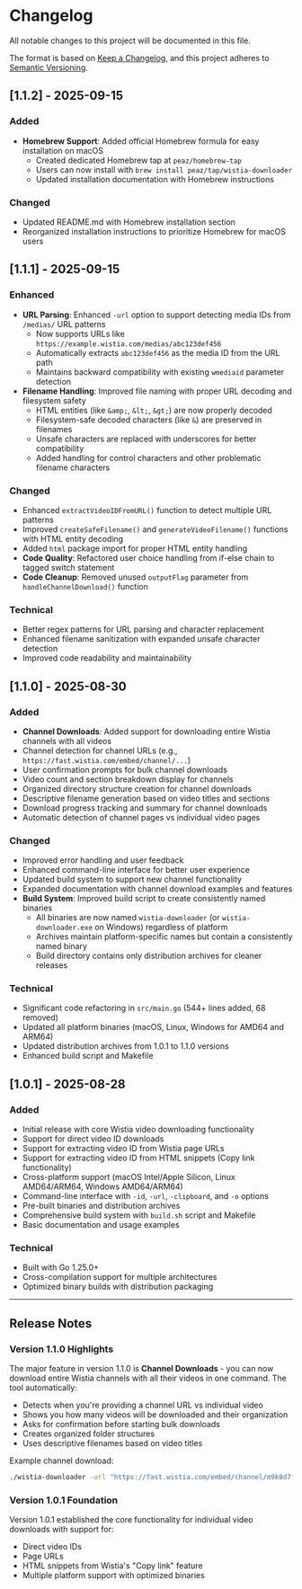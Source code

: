 # Changelog

All notable changes to this project will be documented in this file.

The format is based on [Keep a Changelog](https://keepachangelog.com/en/1.0.0/),
and this project adheres to [Semantic Versioning](https://semver.org/spec/v2.0.0.html).

## [1.1.2] - 2025-09-15

### Added
- **Homebrew Support**: Added official Homebrew formula for easy installation on macOS
  - Created dedicated Homebrew tap at `peaz/homebrew-tap`
  - Users can now install with `brew install peaz/tap/wistia-downloader`
  - Updated installation documentation with Homebrew instructions

### Changed
- Updated README.md with Homebrew installation section
- Reorganized installation instructions to prioritize Homebrew for macOS users

## [1.1.1] - 2025-09-15

### Enhanced
- **URL Parsing**: Enhanced `-url` option to support detecting media IDs from `/medias/` URL patterns
  - Now supports URLs like `https://example.wistia.com/medias/abc123def456`
  - Automatically extracts `abc123def456` as the media ID from the URL path
  - Maintains backward compatibility with existing `wmediaid` parameter detection
- **Filename Handling**: Improved file naming with proper URL decoding and filesystem safety
  - HTML entities (like `&amp;`, `&lt;`, `&gt;`) are now properly decoded
  - Filesystem-safe decoded characters (like `&`) are preserved in filenames
  - Unsafe characters are replaced with underscores for better compatibility
  - Added handling for control characters and other problematic filename characters

### Changed
- Enhanced `extractVideoIDFromURL()` function to detect multiple URL patterns
- Improved `createSafeFilename()` and `generateVideoFilename()` functions with HTML entity decoding
- Added `html` package import for proper HTML entity handling
- **Code Quality**: Refactored user choice handling from if-else chain to tagged switch statement
- **Code Cleanup**: Removed unused `outputFlag` parameter from `handleChannelDownload()` function

### Technical
- Better regex patterns for URL parsing and character replacement
- Enhanced filename sanitization with expanded unsafe character detection
- Improved code readability and maintainability

## [1.1.0] - 2025-08-30

### Added
- **Channel Downloads**: Added support for downloading entire Wistia channels with all videos
- Channel detection for channel URLs (e.g., `https://fast.wistia.com/embed/channel/...`)
- User confirmation prompts for bulk channel downloads
- Video count and section breakdown display for channels
- Organized directory structure creation for channel downloads
- Descriptive filename generation based on video titles and sections
- Download progress tracking and summary for channel downloads
- Automatic detection of channel pages vs individual video pages

### Changed
- Improved error handling and user feedback
- Enhanced command-line interface for better user experience
- Updated build system to support new channel functionality
- Expanded documentation with channel download examples and features
- **Build System**: Improved build script to create consistently named binaries
  - All binaries are now named `wistia-downloader` (or `wistia-downloader.exe` on Windows) regardless of platform
  - Archives maintain platform-specific names but contain a consistently named binary
  - Build directory contains only distribution archives for cleaner releases

### Technical
- Significant code refactoring in `src/main.go` (544+ lines added, 68 removed)
- Updated all platform binaries (macOS, Linux, Windows for AMD64 and ARM64)
- Updated distribution archives from 1.0.1 to 1.1.0 versions
- Enhanced build script and Makefile

## [1.0.1] - 2025-08-28

### Added
- Initial release with core Wistia video downloading functionality
- Support for direct video ID downloads
- Support for extracting video ID from Wistia page URLs  
- Support for extracting video ID from HTML snippets (Copy link functionality)
- Cross-platform support (macOS Intel/Apple Silicon, Linux AMD64/ARM64, Windows AMD64/ARM64)
- Command-line interface with `-id`, `-url`, `-clipboard`, and `-o` options
- Pre-built binaries and distribution archives
- Comprehensive build system with `build.sh` script and Makefile
- Basic documentation and usage examples

### Technical
- Built with Go 1.25.0+
- Cross-compilation support for multiple architectures
- Optimized binary builds with distribution packaging

---

## Release Notes

### Version 1.1.0 Highlights

The major feature in version 1.1.0 is **Channel Downloads** - you can now download entire Wistia channels with all their videos in one command. The tool automatically:

- Detects when you're providing a channel URL vs individual video
- Shows you how many videos will be downloaded and their organization
- Asks for confirmation before starting bulk downloads
- Creates organized folder structures
- Uses descriptive filenames based on video titles

Example channel download:
```bash
./wistia-downloader -url "https://fast.wistia.com/embed/channel/m9k8d7f2jq?wchannelid=m9k8d7f2jq"
```

### Version 1.0.1 Foundation

Version 1.0.1 established the core functionality for individual video downloads with support for:
- Direct video IDs
- Page URLs 
- HTML snippets from Wistia's "Copy link" feature
- Multiple platform support with optimized binaries
